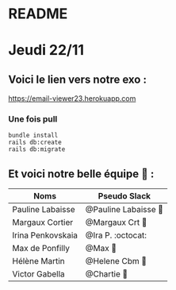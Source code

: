 # README

# Jeudi 22/11

## Voici le lien vers notre exo :
https://email-viewer23.herokuapp.com

### Une fois pull
```
bundle install
rails db:create
rails db:migrate

```

## Et voici notre belle équipe :frog: :

Noms | Pseudo Slack
------------ | -------------
Pauline Labaisse | @Pauline Labaisse :baby_chick:
Margaux Cortier | @Margaux Crt :penguin:
Irina Penkovskaia | @Ira P. :octocat:
Max de Ponfilly | @Max :tiger:
Hélène Martin | @Helene Cbm :panda_face:
Victor Gabella | @Chartie :bear:
